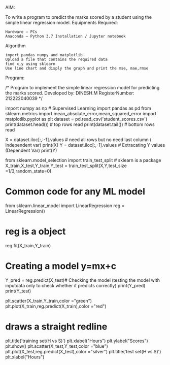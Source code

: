 AIM:

To write a program to predict the marks scored by a student using the simple linear regression model.
Equipments Required:

    Hardware – PCs
    Anaconda – Python 3.7 Installation / Jupyter notebook

Algorithm

    import pandas numpy and matplotlib
    Upload a file that contains the required data
    find x,y using sklearn
    Use line chart and disply the graph and print the mse, mae,rmse

Program:

/*
Program to implement the simple linear regression model for predicting the marks scored.
Developed by: DINESH.M
RegisterNumber:  212222040039
*/

import numpy as np # Supervised Learning
import pandas as pd
from sklearn.metrics import mean_absolute_error,mean_squared_error
import matplotlib.pyplot as plt
dataset = pd.read_csv('student_scores.csv')
print(dataset.head()) # top rows read
print(dataset.tail()) # bottom rows read

X = dataset.iloc[:,:-1].values # need all rows but no need last column ( Independent var)
print(X)
Y = dataset.iloc[:,-1].values # Extracating Y values (Dependent Var)
print(Y)


from sklearn.model_selection import train_test_split # sklearn is a package
X_train,X_test,Y_train,Y_test = train_test_split(X,Y,test_size =1/3,random_state=0)
# Common code for any ML model
from sklearn.linear_model import LinearRegression
reg = LinearRegression()
# reg is a object
reg.fit(X_train,Y_train)
# Creating a model y=mx+c
Y_pred = reg.predict(X_test)# Checking the model (testing the model with inputdata only to check whether it predicts correctly)
print(Y_pred)
print(Y_test)


plt.scatter(X_train,Y_train,color ="green")
plt.plot(X_train,reg.predict(X_train),color ="red")
# draws a straight redline
plt.title('training set(H vs S)')
plt.xlabel("Hours")
plt.ylabel("Scores")
plt.show()
plt.scatter(X_test,Y_test,color ="blue")
plt.plot(X_test,reg.predict(X_test),color ="silver")
plt.title('test set(H vs S)')
plt.xlabel("Hours")




